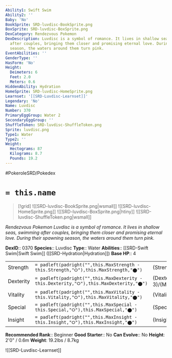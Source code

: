 ```yaml
---
Ability1: Swift Swim
Ability2: ''
Baby: 'No'
BookSprite: SRD-luvdisc-BookSprite.png
BoxSprite: SRD-luvdisc-BoxSprite.png
DexCategory: Rendezvous Pokemon
DexDescription: Luvdisc is a symbol of romance. It lives in shallow seas, swimming
  after couples, bringing them closer and promising eternal love. During their spawning
  season, the waters around them turn pink.
EventAbilities: ''
GenderType: ''
HasForm: 'No'
Height:
  Deimeters: 6
  Feet: 2.0
  Meters: 0.6
HiddenAbility: Hydration
HomeSprite: SRD-luvdisc-HomeSprite.png
Learnset: '[[SRD-Luvdisc-Learnset]]'
Legendary: 'No'
Name: Luvdisc
Number: 370
PrimaryEggGroup: Water 2
SecondaryEggGroup: ''
ShuffleToken: SRD-luvdisc-ShuffleToken.png
Sprite: luvdisc.png
Type1: Water
Type2: ''
Weight:
  Hectograms: 87
  Kilograms: 8.7
  Pounds: 19.2
---
```


#PokeroleSRD/Pokedex

# `= this.name`

> [!grid]
> ![[SRD-luvdisc-BookSprite.png|wsmall]]
> ![[SRD-luvdisc-HomeSprite.png]]
> ![[SRD-luvdisc-BoxSprite.png|htiny]]
> ![[SRD-luvdisc-ShuffleToken.png|wsmall]]


*Rendezvous Pokemon*
*Luvdisc is a symbol of romance. It lives in shallow seas, swimming after couples, bringing them closer and promising eternal love. During their spawning season, the waters around them turn pink.*

**DexID**:: 0370
**Species**:: Luvdisc
**Type**:: Water
**Abilities**:: [[SRD-Swift Swim|Swift Swim]] ([[SRD-Hydration|Hydration]])
**Base HP**:: 4

|           |                                                                                        |                                          |
| --------- | -------------------------------------------------------------------------------------- | ---------------------------------------- |
| Strength  | `= padleft(padright("",this.MaxStrength - this.Strength,"⭘"),this.MaxStrength,"⬤")`    | (Strength::1)/(MaxStrength::3)   |
| Dexterity | `= padleft(padright("",this.MaxDexterity - this.Dexterity,"⭘"),this.MaxDexterity,"⬤")` | (Dexterity:: 3)/(MaxDexterity::6) |
| Vitality  | `= padleft(padright("",this.MaxVitality - this.Vitality,"⭘"),this.MaxVitality,"⬤")`    | (Vitality::2)/(MaxVitality::4)   |
| Special   | `= padleft(padright("",this.MaxSpecial - this.Special,"⭘"),this.MaxSpecial,"⬤")`       | (Special::1)/(MaxSpecial::3)     |
| Insight   | `= padleft(padright("",this.MaxInsight - this.Insight,"⭘"),this.MaxInsight,"⬤")`       | (Insight::2)/(MaxInsight::4)     |


**Recommended Rank**:: Beginner
**Good Starter**:: No
**Can Evolve**:: No
**Height**: 2'0" / 0.6m
**Weight**: 19.2lbs / 8.7kg

![[SRD-Luvdisc-Learnset]]
